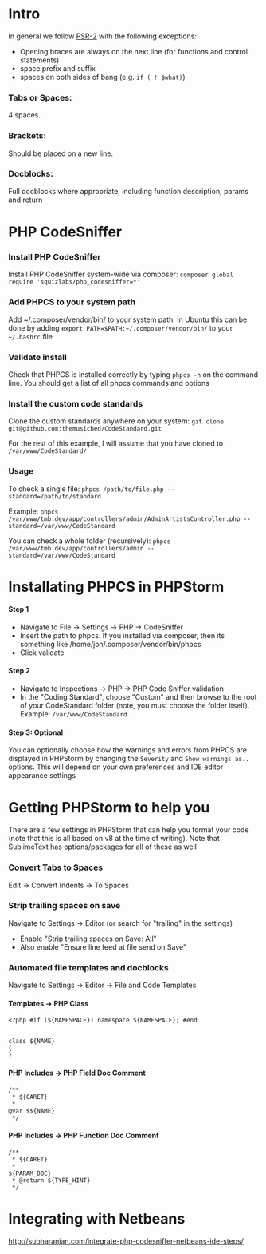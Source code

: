 # Intro

In general we follow [PSR-2](https://github.com/php-fig/fig-standards/blob/master/accepted/PSR-2-coding-style-guide.md) with the following exceptions:

- Opening braces are always on the next line (for functions and control statements)
- space prefix and suffix
- spaces on both sides of bang (e.g. `if ( ! $what)`)

### Tabs or Spaces:
4 spaces.

### Brackets:
Should be placed on a new line.

### Docblocks:
Full docblocks where appropriate, including function description, params and return

# PHP CodeSniffer
### Install PHP CodeSniffer
Install PHP CodeSniffer system-wide via composer: `composer global require 'squizlabs/php_codesniffer=*'`

### Add PHPCS to your system path
Add ~/.composer/vendor/bin/ to your system path. In Ubuntu this can be done by adding  `export PATH=$PATH:~/.composer/vendor/bin/` to your `~/.bashrc` file

### Validate install
Check that PHPCS is installed correctly by typing `phpcs -h` on the command line. You should get a list of all phpcs commands and options

### Install the custom code standards
Clone the custom standards anywhere on your system: `git clone git@github.com:themusicbed/CodeStandard.git`

For the rest of this example, I will assume that you have cloned to `/var/www/CodeStandard/`

### Usage
To check a single file: 
`phpcs /path/to/file.php --standard=/path/to/standard`

Example: 
`phpcs /var/www/tmb.dev/app/controllers/admin/AdminArtistsController.php --standard=/var/www/CodeStandard`

You can check a whole folder (recursively): 
`phpcs /var/www/tmb.dev/app/controllers/admin --standard=/var/www/CodeStandard` 

# Installating PHPCS in PHPStorm

#### Step 1
- Navigate to File -> Settings -> PHP -> CodeSniffer
- Insert the path to phpcs. If you installed via composer, then its something like /home/jon/.composer/vendor/bin/phpcs
- Click validate

#### Step 2
- Navigate to Inspections -> PHP -> PHP Code Sniffer validation
- In the "Coding Standard", choose "Custom" and then browse to the root of your CodeStandard folder (note, you must choose the folder itself). Example: `/var/www/CodeStandard`

#### Step 3: Optional
You can optionally choose how the warnings and errors from PHPCS are displayed in PHPStorm by changing the `Severity` and `Show warnings as..` options. This will depend on your own preferences and IDE editor appearance settings

# Getting PHPStorm to help you
There are a few settings in PHPStorm that can help you format your code (note that this is all based on v8 at the time of writing). Note that SublimeText has options/packages for all of these as well

### Convert Tabs to Spaces
Edit -> Convert Indents -> To Spaces

### Strip trailing spaces on save
Navigate to Settings -> Editor (or search for "trailing" in the settings)

- Enable "Strip trailing spaces on Save: All"
- Also enable "Ensure line feed at file send on Save"

### Automated file templates and docblocks
Navigate to Settings -> Editor -> File and Code Templates

#### Templates -> PHP Class
```
<?php #if (${NAMESPACE}) namespace ${NAMESPACE}; #end


class ${NAME}
{
}
```

#### PHP Includes -> PHP Field Doc Comment
```
/**
 * ${CARET}
 *
@var $${NAME}
 */
```

#### PHP Includes -> PHP Function Doc Comment
```
/**
 * ${CARET}
 *
${PARAM_DOC}
 * @return ${TYPE_HINT}
 */
```

# Integrating with Netbeans
http://subharanjan.com/integrate-php-codesniffer-netbeans-ide-steps/
